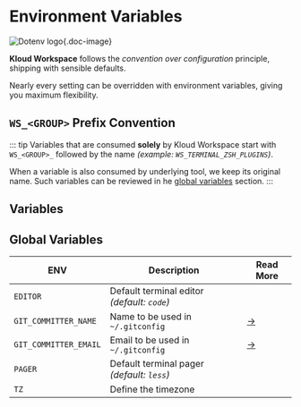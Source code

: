 # Environment Variables

![Dotenv logo](/icons/dotenv.svg){.doc-image}

**Kloud Workspace** follows the *convention over configuration* principle, shipping with
sensible defaults.

Nearly every setting can be overridden with environment variables, giving you maximum
flexibility.

## `WS_<GROUP>` Prefix Convention

::: tip
Variables that are consumed **solely** by Kloud Workspace start with `WS_<GROUP>_`
followed by the name *(example: `WS_TERMINAL_ZSH_PLUGINS`)*.

When a variable is also consumed by underlying tool, we keep its original name.
Such variables can be reviewed in he [global variables](#global-variables) section.
:::

## Variables

<!--@include: ../partials/environment-variables.md -->

## Global Variables

| ENV                   | Description                                  | Read More |
| --------------------- | -------------------------------------------- | --------- |
| `EDITOR`              | Default terminal editor  *(default: `code`)* |           |
| `GIT_COMMITTER_NAME`  | Name to be used in `~/.gitconfig`            | [→][git]  |
| `GIT_COMMITTER_EMAIL` | Email to be used in `~/.gitconfig`           | [→][git]  |
| `PAGER`               | Default terminal pager *(default: `less`)*   |           |
| `TZ`                  | Define the timezone                          |           |

[git]: /tools/git
